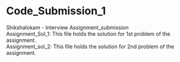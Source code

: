# Code_Submission_1
Shikshalokam - Interview Assignment_submission<br>
Assignment_Sol_1: This file holds the solution for 1st problem of the assignment.<br>
Assignment_sol_2: This file holds the solution for 2nd problem of the assignment.<br>
